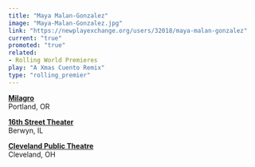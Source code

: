 ```yaml
---
title: "Maya Malan-Gonzalez"
image: "Maya-Malan-Gonzalez.jpg"
link: "https://newplayexchange.org/users/32018/maya-malan-gonzalez"
current: "true"
promoted: "true"
related:
- Rolling World Premieres
play: "A Xmas Cuento Remix"
type: "rolling_premier"
---
```


[**Milagro**](https://milagro.org/event/xmas-cuento/)\
Portland, OR

[**16th Street Theater**](https://16thstreettheater.org/season-thirteen-2020/)\
Berwyn, IL

[**Cleveland Public Theatre**](https://www.cptonline.org/performances/seasons/2019-2020/a-xmas-cuento-remix/)\
Cleveland, OH
